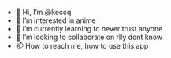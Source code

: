 - 👋 Hi, I’m @keccq
- 👀 I’m interested in anime 
- 🌱 I’m currently learning to never trust anyone 
- 💞️ I’m looking to collaborate on rlly dont know
- 📫 How to reach me, how to use this app 

<!---
keccq/keccq is a ✨ special ✨ repository because its `README.md` (this file) appears on your GitHub profile.
You can click the Preview link to take a look at your changes.
--->
